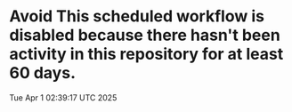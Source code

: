 # Avoid This scheduled workflow is disabled because there hasn't been activity in this repository for at least 60 days.
Tue Apr  1 02:39:17 UTC 2025
